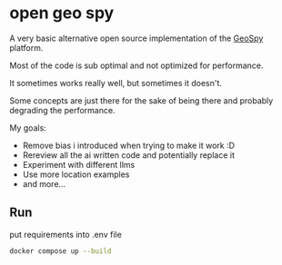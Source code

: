 # open geo spy

A very basic alternative open source implementation of the [GeoSpy](https://geospy.ai) platform.

Most of the code is sub optimal and not optimized for performance.

It sometimes works really well, but sometimes it doesn't.

Some concepts are just there for the sake of being there and probably degrading the performance.

My goals:

- Remove bias i introduced when trying to make it work :D
- Rereview all the ai written code and potentially replace it
- Experiment with different llms
- Use more location examples
- and more...

## Run

put requirements into .env file

```bash
docker compose up --build
```
